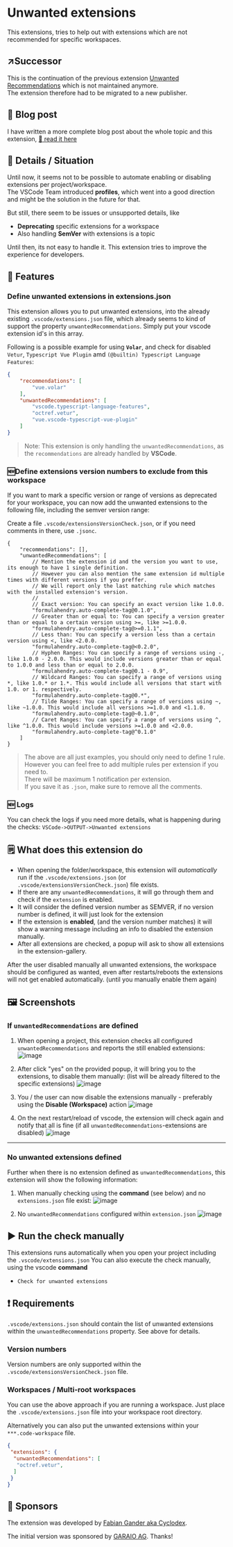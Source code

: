 # Unwanted extensions

This extensions, tries to help out with extensions which are not recommended for specific workspaces.

## ↗️Successor

This is the continuation of the previous extension [Unwanted Recommendations](https://marketplace.visualstudio.com/items?itemName=GARAIOAG.garaio-vscode-unwanted-recommendations) which is not maintained anymore.  
The extension therefore had to be migrated to a new publisher.

## 📖 Blog post

I have written a more complete blog post about the whole topic and this extension, [👀 read it here](https://www.garaio.com/blog/vscode-extensions-unwanted-recommendations)

## 🚧 Details / Situation

Until now, it seems not to be possible to automate enabling or disabling extensions per project/workspace.  
The VSCode Team introduced **profiles**, which went into a good direction and might be the solution in the future for that.  

But still, there seem to be issues or unsupported details, like

* **Deprecating** specific extensions for a workspace
* Also handling **SemVer** with extensions is a topic

Until then, its not easy to handle it. This extension tries to improve the experience for developers.

## 🧩 Features

### Define unwanted extensions in extensions.json

This extension allows you to put unwanted extensions, into the already existing `.vscode/extensions.json` file, which already seems to kind of support the property `unwantedRecommendations`. Simply put your vscode extension id's in this array.

Following is a possible example for using **`Volar`**, and check for disabled `Vetur`, `Typescript Vue Plugin` amd `(@builtin) Typescript Language Features`:

```json
{
    "recommendations": [
        "vue.volar"
    ],
    "unwantedRecommendations": [
        "vscode.typescript-language-features",
        "octref.vetur",
        "vue.vscode-typescript-vue-plugin"
    ]
}
```

> Note: This extension is only handling the `unwantedRecommendations`, as the `recommendations` are already handled by **VSCode**.

### 🆕Define extensions version numbers to exclude from this workspace

If you want to mark a specific version or range of versions as deprecated for your workspace, you can now add the unwanted extensions to the following file, including the semver version range:

Create a file `.vscode/extensionsVersionCheck.json`, or if you need comments in there, use `.jsonc`.

```jsonc
{
    "recommendations": [],
    "unwantedRecommendations": [
        // Mention the extension id and the version you want to use, its enough to have 1 single definition.
        // However you can also mention the same extension id multiple times with different versions if you preffer.
        // We will report only the last matching rule which matches with the installed extension's version.
        // 
        // Exact version: You can specify an exact version like 1.0.0.
        "formulahendry.auto-complete-tag@0.1.0",
        // Greater than or equal to: You can specify a version greater than or equal to a certain version using >=, like >=1.0.0.
        "formulahendry.auto-complete-tag@>=0.1.1",
        // Less than: You can specify a version less than a certain version using <, like <2.0.0.
        "formulahendry.auto-complete-tag@<0.2.0",
        // Hyphen Ranges: You can specify a range of versions using -, like 1.0.0 - 2.0.0. This would include versions greater than or equal to 1.0.0 and less than or equal to 2.0.0.
        "formulahendry.auto-complete-tag@0.1 - 0.9",
        // Wildcard Ranges: You can specify a range of versions using *, like 1.0.* or 1.*. This would include all versions that start with 1.0. or 1. respectively.
        "formulahendry.auto-complete-tag@0.*",
        // Tilde Ranges: You can specify a range of versions using ~, like ~1.0.0. This would include all versions >=1.0.0 and <1.1.0.
        "formulahendry.auto-complete-tag@~0.1.0",
        // Caret Ranges: You can specify a range of versions using ^, like ^1.0.0. This would include versions >=1.0.0 and <2.0.0.
        "formulahendry.auto-complete-tag@^0.1.0"
    ]
}
```

> The above are all just examples, you should only need to define 1 rule.  
> However you can feel free to add multiple rules per extension if you need to.  
> There will be maximum 1 notification per extension.  
> If you save it as `.json`, make sure to remove all the comments.

### 🆕 Logs

You can check the logs if you need more details, what is happening during the checks: `VSCode->OUTPUT->Unwanted extensions`

## 🗒️ What does this extension do

* When opening the folder/workspace, this extension will *automatically* run if the `.vscode/extensions.json` (or `.vscode/extensionsVersionCheck.json`) file exists.
* If there are any `unwantedRecommendations`, it will go through them and check if the `extension` is enabled.
* It will consider the defined version number as SEMVER, if no version number is defined, it will just look for the extension
* If the extension is **enabled**, (and the version number matches) it will show a warning message including an info to disabled the extension manually.
* After all extensions are checked, a popup will ask to show all extensions in the extension-gallery.

After the user disabled manually all unwanted extensions, the workspace should be configured as wanted, even after restarts/reboots the extensions will not get enabled automatically. (until you manually enable them again)

<!-- For example if there is an image subfolder under your extension project workspace:

\!\[feature X\]\(images/feature-x.png\)

> Tip: Many popular extensions utilize animations. This is an excellent way to show off your extension! We recommend short, focused animations that are easy to follow. -->

## 🖼️ Screenshots

### If `unwantedRecommendations` are defined

1. When opening a project, this extension checks all configured `unwantedRecommendations` and reports the still enabled extensions:
![image](https://user-images.githubusercontent.com/840929/211357086-5c4428ac-d849-4fd4-b178-68e84a513e0b.png)

1. After click "yes" on the provided popup, it will bring you to the extensions, to disable them manually: (list will be already filtered to the specific extensions)
![image](https://user-images.githubusercontent.com/840929/211357256-536e539e-c6e0-4e3a-9419-a9412304faf2.png)

1. You / the user can now disable the extensions manually - preferably using the **Disable (Workspace)** action
![image](https://user-images.githubusercontent.com/840929/211357536-c6de209c-f52d-4ff8-b1b8-5e5349de04b0.png)

1. On the next restart/reload of vscode, the extension will check again and notify that all is fine (if all `unwantedRecommendations`-extensions are disabled)
![image](https://user-images.githubusercontent.com/840929/211357704-63f4c7f0-f393-4155-abe7-0798f3d5fe77.png)

----

### No unwanted extensions defined

Further when there is no extension defined as `unwantedRecommendations`, this extension will show the following information:

1. When manually checking using the **command** (see below) and no `extensions.json` file exist:
![image](https://user-images.githubusercontent.com/840929/211356852-d2d72204-4ae8-4514-a86b-e5ac5660d2b6.png)

1. No `unwantedRecommendations` configured within `extension.json`
![image](https://user-images.githubusercontent.com/840929/211356601-e160749a-4da4-4fe9-8ec1-c6f35639f93e.png)

## ▶️ Run the check manually

This extensions runs automatically when you open your project including the `.vscode/extensions.json`
You can also execute the check manually, using the vscode **command**

* `Check for unwanted extensions`

## ❗ Requirements

`.vscode/extensions.json` should contain the list of unwanted extensions within the `unwantedRecommendations` property. See above for details.

### Version numbers

Version numbers are only supported within the `.vscode/extensionsVersionCheck.json` file.

### Workspaces / Multi-root workspaces

You can use the above approach if you are running a workspace.
Just place the `.vscode/extensions.json` file into your workspace root directory.

Alternatively you can also put the unwanted extensions within your `***.code-workspace` file.

```json
{
 "extensions": {
  "unwantedRecommendations": [
   "octref.vetur",
  ]
 }
}
```

## 🎉 Sponsors

The extension was developed by [Fabian Gander aka Cyclodex](https://github.com/Cyclodex).

The initial version was sponsored by [GARAIO AG](https://www.garaio.com). Thanks!

